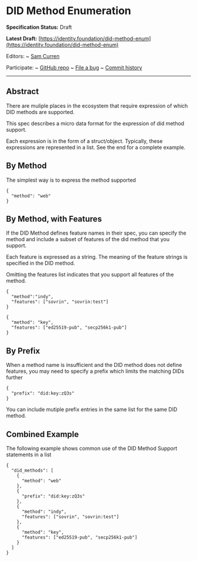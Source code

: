 DID Method Enumeration
==================

**Specification Status:** Draft

**Latest Draft:**
  [https://identity.foundation/did-method-enum](https://identity.foundation/did-method-enum)

Editors:
~ [Sam Curren]()

Participate:
~ [GitHub repo](https://github.com/decentralized-identity/did-method-enum)
~ [File a bug](https://github.com/decentralized-identity/did-method-enum/issues)
~ [Commit history](https://github.com/decentralized-identity/did-method-enum/commits/master)

------------------------------------

## Abstract

There are muliple places in the ecosystem that require expression of which DID methods are supported.

This spec describes a micro data format for the expression of did method support.

Each expression is in the form of a struct/object. Typically, these expressions are represented in a list. See the end for a complete example.

## By Method
The simplest way is to express the method supported

```json=
{
  "method": "web"
}
```

## By Method, with Features

If the DID Method defines feature names in their spec, you can specify the method and include a subset of features of the did method that you support. 

Each feature is expressed as a string. The meaning of the feature strings is specified in the DID method.

Omitting the features list indicates that you support all features of the method.


```json=
{
  "method":"indy",
  "features": ["sovrin", "sovrin:test"]
}

```

```json=
{
  "method": "key",
  "features": ["ed25519-pub", "secp256k1-pub"]
}

```


## By Prefix
When a method name is insufficient and the DID method does not define features, you may need to specify a prefix which limits the matching DIDs further

```json=
{
  "prefix": "did:key:zQ3s"
}
```

You can include mutiple prefix entries in the same list for the same DID method.


## Combined Example

The following example shows common use of the DID Method Support statements in a list

```json=
{
  "did_methods": [
    {
      "method": "web"
    },
    {
      "prefix": "did:key:zQ3s"
    },
    {
      "method": "indy",
      "features": ["sovrin", "sovrin:test"]
    },
    {
      "method": "key",
      "features": ["ed25519-pub", "secp256k1-pub"]
    }
  ]
}
```